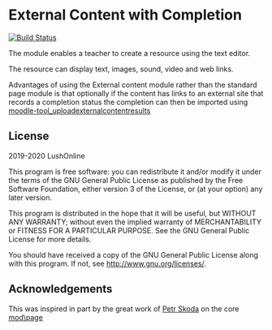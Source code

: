 # External Content with Completion #
[![Build Status](https://travis-ci.org/lushonline/moodle-mod_externalcontent.svg?branch=master)](https://travis-ci.org/lushonline/moodle-mod_externalcontent)

The module enables a teacher to create a resource using the text editor.

The resource can display text, images, sound, video and web links.

Advantages of using the External content module rather than the standard page module is
that optionally if the content has links to an external site that records a completion status
the completion can then be imported using [moodle-tool_uploadexternalcontentresults](https://github.com/lushonline/moodle-tool_uploadexternalcontentresults)

## License ##

2019-2020 LushOnline

This program is free software: you can redistribute it and/or modify it under
the terms of the GNU General Public License as published by the Free Software
Foundation, either version 3 of the License, or (at your option) any later
version.

This program is distributed in the hope that it will be useful, but WITHOUT ANY
WARRANTY; without even the implied warranty of MERCHANTABILITY or FITNESS FOR A
PARTICULAR PURPOSE.  See the GNU General Public License for more details.

You should have received a copy of the GNU General Public License along with
this program.  If not, see <http://www.gnu.org/licenses/>.

## Acknowledgements
This was inspired in part by the great work of [Petr Skoda](http://skodak.org) on the core [mod\page](https://github.com/moodle/moodle/tree/master/mod/page)
